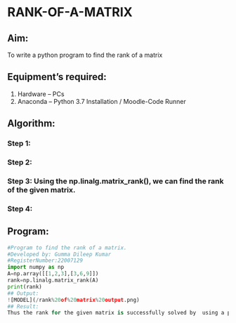 # RANK-OF-A-MATRIX
## Aim:
To write a python program to find the rank of a matrix
## Equipment’s required:
1. 	Hardware – PCs
2. 	Anaconda – Python 3.7 Installation / Moodle-Code Runner
## Algorithm:
### Step 1: 
### Step 2: 
### Step 3: Using the np.linalg.matrix_rank(), we can find the rank of the given matrix.
### Step 4: 
## Program:
```python
#Program to find the rank of a matrix.
#Developed by: Gumma Dileep Kumar
#RegisterNumber:22007129
import numpy as np
A=np.array([[1,2,3],[3,6,9]])
rank=np.linalg.matrix_rank(A)
print(rank)
## Output:
![MODEL](/rank%20of%20matrix%20output.png)
## Result:
Thus the rank for the given matrix is successfully solved by  using a python program.

